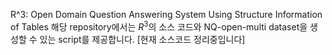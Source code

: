 R^3: Open Domain Question Answering System Using Structure Information of Tables
해당 repository에서는 $R^3$의 소스 코드와 NQ-open-multi dataset을 생성할 수 있는 script를 제공합니다.
[현재 소스코드 정리중입니다]
